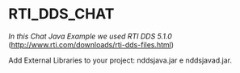 RTI_DDS_CHAT
============

*In this Chat Java Example we used RTI DDS 5.1.0* (http://www.rti.com/downloads/rti-dds-files.html)

Add External Libraries to your project: nddsjava.jar e nddsjavad.jar.

